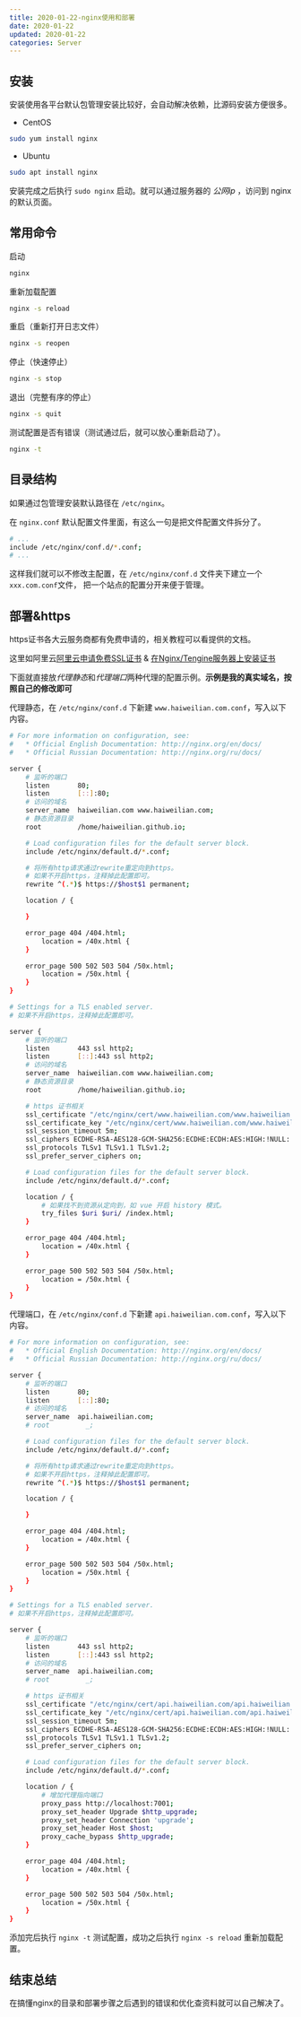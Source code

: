 ```yaml
---
title: 2020-01-22-nginx使用和部署
date: 2020-01-22
updated: 2020-01-22
categories: Server
---
```


## 安装

安装使用各平台默认包管理安装比较好，会自动解决依赖，比源码安装方便很多。

- CentOS

```sh
sudo yum install nginx
```

- Ubuntu

```sh
sudo apt install nginx
```

安装完成之后执行 `sudo nginx` 启动。就可以通过服务器的 *公网ip* ，访问到 nginx 的默认页面。

## 常用命令

启动

```sh
nginx
```

重新加载配置

```sh
nginx -s reload
```

重启（重新打开日志文件）

```sh
nginx -s reopen
```

停止（快速停止）

```sh
nginx -s stop
```

退出（完整有序的停止）

```sh
nginx -s quit
```

测试配置是否有错误（测试通过后，就可以放心重新启动了）。

```sh
nginx -t
```

## 目录结构

如果通过包管理安装默认路径在 `/etc/nginx`。

在 `nginx.conf` 默认配置文件里面，有这么一句是把文件配置文件拆分了。

```sh
# ...
include /etc/nginx/conf.d/*.conf;
# ...
```

这样我们就可以不修改主配置，在 `/etc/nginx/conf.d` 文件夹下建立一个 `xxx.com.conf`文件， 把一个站点的配置分开来便于管理。

## 部署&https

https证书各大云服务商都有免费申请的，相关教程可以看提供的文档。

这里如阿里云[阿里云申请免费SSL证书](https://yq.aliyun.com/articles/637307) & [在Nginx/Tengine服务器上安装证书](https://help.aliyun.com/document_detail/98728.html)

下面就直接放*代理静态*和*代理端口*两种代理的配置示例。**示例是我的真实域名，按照自己的修改即可**

代理静态，在 `/etc/nginx/conf.d` 下新建 `www.haiweilian.com.conf`，写入以下内容。

```sh
# For more information on configuration, see:
#   * Official English Documentation: http://nginx.org/en/docs/
#   * Official Russian Documentation: http://nginx.org/ru/docs/

server {
    # 监听的端口
    listen       80;
    listen       [::]:80;
    # 访问的域名
    server_name  haiweilian.com www.haiweilian.com;
    # 静态资源目录
    root         /home/haiweilian.github.io;

    # Load configuration files for the default server block.
    include /etc/nginx/default.d/*.conf;

    # 将所有http请求通过rewrite重定向到https。
    # 如果不开启https，注释掉此配置即可。
    rewrite ^(.*)$ https://$host$1 permanent;

    location / {

    }

    error_page 404 /404.html;
        location = /40x.html {
    }

    error_page 500 502 503 504 /50x.html;
        location = /50x.html {
    }
}

# Settings for a TLS enabled server.
# 如果不开启https，注释掉此配置即可。

server {
    # 监听的端口
    listen       443 ssl http2;
    listen       [::]:443 ssl http2;
    # 访问的域名
    server_name  haiweilian.com www.haiweilian.com;
    # 静态资源目录
    root         /home/haiweilian.github.io;

    # https 证书相关
    ssl_certificate "/etc/nginx/cert/www.haiweilian.com/www.haiweilian.com.pem";
    ssl_certificate_key "/etc/nginx/cert/www.haiweilian.com/www.haiweilian.com.key";
    ssl_session_timeout 5m;
    ssl_ciphers ECDHE-RSA-AES128-GCM-SHA256:ECDHE:ECDH:AES:HIGH:!NULL:!aNULL:!MD5:!ADH:!RC4;
    ssl_protocols TLSv1 TLSv1.1 TLSv1.2;
    ssl_prefer_server_ciphers on;

    # Load configuration files for the default server block.
    include /etc/nginx/default.d/*.conf;

    location / {
        # 如果找不到资源从定向到，如 vue 开启 history 模式。
        try_files $uri $uri/ /index.html;
    }

    error_page 404 /404.html;
        location = /40x.html {
    }

    error_page 500 502 503 504 /50x.html;
        location = /50x.html {
    }
}
```

代理端口，在 `/etc/nginx/conf.d` 下新建 `api.haiweilian.com.conf`，写入以下内容。

```sh
# For more information on configuration, see:
#   * Official English Documentation: http://nginx.org/en/docs/
#   * Official Russian Documentation: http://nginx.org/ru/docs/

server {
    # 监听的端口
    listen       80;
    listen       [::]:80;
    # 访问的域名
    server_name  api.haiweilian.com;
    # root         _;

    # Load configuration files for the default server block.
    include /etc/nginx/default.d/*.conf;

    # 将所有http请求通过rewrite重定向到https。
    # 如果不开启https，注释掉此配置即可。
    rewrite ^(.*)$ https://$host$1 permanent;

    location / {

    }

    error_page 404 /404.html;
        location = /40x.html {
    }

    error_page 500 502 503 504 /50x.html;
        location = /50x.html {
    }
}

# Settings for a TLS enabled server.
# 如果不开启https，注释掉此配置即可。

server {
    # 监听的端口
    listen       443 ssl http2;
    listen       [::]:443 ssl http2;
    # 访问的域名
    server_name  api.haiweilian.com;
    # root         _;

    # https 证书相关
    ssl_certificate "/etc/nginx/cert/api.haiweilian.com/api.haiweilian.com.pem";
    ssl_certificate_key "/etc/nginx/cert/api.haiweilian.com/api.haiweilian.com.key";
    ssl_session_timeout 5m;
    ssl_ciphers ECDHE-RSA-AES128-GCM-SHA256:ECDHE:ECDH:AES:HIGH:!NULL:!aNULL:!MD5:!ADH:!RC4;
    ssl_protocols TLSv1 TLSv1.1 TLSv1.2;
    ssl_prefer_server_ciphers on;

    # Load configuration files for the default server block.
    include /etc/nginx/default.d/*.conf;

    location / {
        # 增加代理指向端口
        proxy_pass http://localhost:7001;
        proxy_set_header Upgrade $http_upgrade;
        proxy_set_header Connection 'upgrade';
        proxy_set_header Host $host;
        proxy_cache_bypass $http_upgrade;
    }

    error_page 404 /404.html;
        location = /40x.html {
    }

    error_page 500 502 503 504 /50x.html;
        location = /50x.html {
    }
}
```

添加完后执行 `nginx -t` 测试配置，成功之后执行 `nginx -s reload` 重新加载配置。

## 结束总结

在搞懂nginx的目录和部署步骤之后遇到的错误和优化查资料就可以自己解决了。
